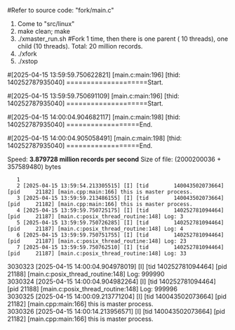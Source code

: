 #Refer to source code: "fork/main.c"
1. Come to "src/linux"
2. make clean; make
3. ./xmaster_run.sh
#Fork 1 time, then there is one parent ( 10 threads), one child (10 threads).  Total: 20 million records.
4. ./xfork 
5. ./xstop

#[2025-04-15 13:59:59.750622821] [main.c:main:196] [thid: 140252787935040] ====================Start.

#[2025-04-15 13:59:59.750691109] [main.c:main:196] [thid: 140252787935040] ====================Start.

#[2025-04-15 14:00:04.904682117] [main.c:main:198] [thid: 140252787935040] ==================End.

#[2025-04-15 14:00:04.905058491] [main.c:main:198] [thid: 140252787935040] ==================End.

Speed: **3.879728 million records per second**
Size of file: (2000200036 + 357589480) bytes

       1 
       2 [2025-04-15 13:59:54.213305515] [I] [tid        140043502073664]        [pid     21182] [main.cpp:main:166] this is master process.
       3 [2025-04-15 13:59:59.213486155] [I] [tid        140043502073664]        [pid     21182] [main.cpp:main:166] this is master process.
       4 [2025-04-15 13:59:59.750725175] [I] [tid        140252781094464]        [pid     21187] [main.c:posix_thread_routine:148] Log: 3
       5 [2025-04-15 13:59:59.750726285] [I] [tid        140252781094464]        [pid     21187] [main.c:posix_thread_routine:148] Log: 4
       6 [2025-04-15 13:59:59.750751755] [I] [tid        140252781094464]        [pid     21187] [main.c:posix_thread_routine:148] Log: 23
       7 [2025-04-15 13:59:59.750762510] [I] [tid        140252781094464]        [pid     21187] [main.c:posix_thread_routine:148] Log: 33  

3030323 [2025-04-15 14:00:04.904978019] [I] [tid        140252781094464]        [pid     21188] [main.c:posix_thread_routine:148] Log: 999990  
3030324 [2025-04-15 14:00:04.904982264] [I] [tid        140252781094464]        [pid     21188] [main.c:posix_thread_routine:148] Log: 999996  
3030325 [2025-04-15 14:00:09.213771204] [I] [tid        140043502073664]        [pid     21182] [main.cpp:main:166] this is master process.  
3030326 [2025-04-15 14:00:14.213956571] [I] [tid        140043502073664]        [pid     21182] [main.cpp:main:166] this is master process.  
